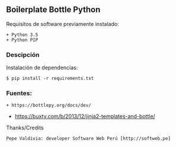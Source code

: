 ## Boilerplate Bottle Python

Requisitos de software previamente instalado:

	+ Python 3.5
	+ Python PIP

### Descipción

Instalación de dependencias:

	$ pip install -r requirements.txt

### Fuentes:

	+ https://bottlepy.org/docs/dev/
  + https://buxty.com/b/2013/12/jinja2-templates-and-bottle/

Thanks/Credits

    Pepe Valdivia: developer Software Web Perú [http://softweb.pe]
